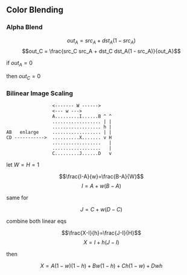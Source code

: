 ## Color Blending

### Alpha Blend

$$out_A = src_A + dst_A(1 - src_A)$$
$$out_C = \frac{src_C src_A + dst_C dst_A(1 - src_A)}{out_A}$$

if $out_A = 0$

then $out_C = 0$

### Bilinear Image Scaling

```
                 <------- W ------>
                 <--- w --->
                 A.........I......B ^ ^
                 .................. | |
                 .................. h |
AB   enlarge     .................. | |
CD ----------->  ..........X....... v H
                 ..................   |
                 ..................   |
                 C.........J......D   v
```
let $W=H=1$

$$\frac{I-A}{w}=\frac{B-A}{W}$$
$$I=A+w(B-A)$$

same for

$$J=C+w(D-C)$$

combine both linear eqs

$$\frac{X-I}{h}=\frac{J-I}{H}$$
$$X=I+h(J-I)$$

then

$$X=A(1-w)(1-h)+Bw(1-h)+Ch(1-w)+Dwh$$